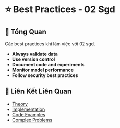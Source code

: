 # ⭐ Best Practices - 02 Sgd

## 🎯 Tổng Quan

Các best practices khi làm việc với 02 sgd.

- **Always validate data**
- **Use version control**
- **Document code and experiments**
- **Monitor model performance**
- **Follow security best practices**

## 🔗 Liên Kết Liên Quan

- [Theory](./THEORY_02_sgd.md)
- [Implementation](./IMPLEMENTATION_02_sgd.md)
- [Code Examples](./CODE_EXAMPLES_02_sgd.md)
- [Complex Problems](./COMPLEX_PROBLEMS.md)
